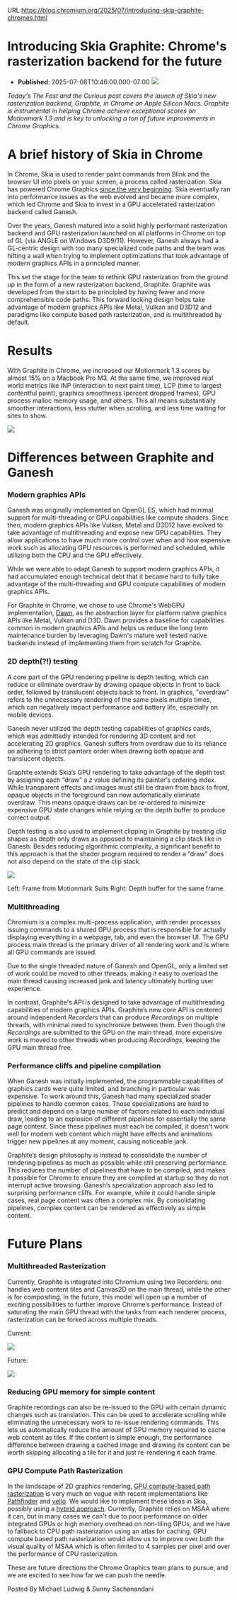 URL:https://blog.chromium.org/2025/07/introducing-skia-graphite-chromes.html
# Introducing Skia Graphite: Chrome's rasterization backend for the future
- **Published**: 2025-07-08T10:46:00.000-07:00
[![](https://blogger.googleusercontent.com/img/b/R29vZ2xl/AVvXsEi_oXM-_56tbxbRYQxIunAhz47yN-RJHgS4FSb4wnuyaBN5amMkmRSGXu9oWoQ9apIB-DOl1RRi69mwcOLlV2EaD8HBjBPFg0p1dud7HStcmzIRYa3wwq11BjsKOeC_pUykrZMSJvsl2RlCQktC0xw28TpBnEbqBJxev7D-ZFHVBt20bshdN6wLtogSN6MG/s1600/Fast%20Curious_image%20%281%29.png)](https://blogger.googleusercontent.com/img/b/R29vZ2xl/AVvXsEi_oXM-_56tbxbRYQxIunAhz47yN-RJHgS4FSb4wnuyaBN5amMkmRSGXu9oWoQ9apIB-DOl1RRi69mwcOLlV2EaD8HBjBPFg0p1dud7HStcmzIRYa3wwq11BjsKOeC_pUykrZMSJvsl2RlCQktC0xw28TpBnEbqBJxev7D-ZFHVBt20bshdN6wLtogSN6MG/s1600/Fast%20Curious_image%20%281%29.png)

*Today's The Fast and the Curious post covers the launch of Skia's new rasterization backend, Graphite, in Chrome on Apple Silicon Macs. Graphite is instrumental in helping Chrome achieve exceptional scores on Motionmark 1.3 and is key to unlocking a ton of future improvements in Chrome Graphics.*

A brief history of Skia in Chrome
=================================

In Chrome, Skia is used to render paint commands from Blink and the browser UI into pixels on your screen, a process called rasterization. Skia has powered Chrome Graphics [since the very beginning](https://www.google.com/url?q=https://blog.chromium.org/2008/10/graphics-in-google-chrome.html&sa=D&source=docs&ust=1744655288075052&usg=AOvVaw2iZg3ILJvcyGeG8RDYzVNv). Skia eventually ran into performance issues as the web evolved and became more complex, which led Chrome and Skia to invest in a GPU accelerated rasterization backend called Ganesh.

Over the years, Ganesh matured into a solid highly performant rasterization backend and GPU rasterization launched on all platforms in Chrome on top of GL (via ANGLE on Windows D3D9/11). However, Ganesh always had a GL-centric design with too many specialized code paths and the team was hitting a wall when trying to implement optimizations that took advantage of modern graphics APIs in a principled manner.

This set the stage for the team to rethink GPU rasterization from the ground up in the form of a new rasterization backend, Graphite. Graphite was developed from the start to be principled by having fewer and more comprehensible code paths. This forward looking design helps take advantage of modern graphics APIs like Metal, Vulkan and D3D12 and paradigms like compute based path rasterization, and is multithreaded by default.

Results
=======

With Graphite in Chrome, we increased our Motionmark 1.3 scores by almost 15% on a Macbook Pro M3. At the same time, we improved real world metrics like INP (interaction to next paint time), LCP (time to largest contentful paint), graphics smoothness (percent dropped frames), GPU process malloc memory usage, and others. This all means substantially smoother interactions, less stutter when scrolling, and less time waiting for sites to show.

[![](https://blogger.googleusercontent.com/img/b/R29vZ2xl/AVvXsEjK7OcoGT0p5zxAfiA30b8wcjhxDlovG2IUL3DNsazr0NBYBK-yoizvfdjng-6jOXE_T4hEGGGR6D3MsytJj6qkFkjS8Fjs8PjYHbHvCljY6fwmpMUIalNFg4QRp2fpFolLIQJmwar4IrhBtgbzuyhh7zRMbSv_rHSsDBycZ0G0SDn53owruvmmkgqTs9qr/s1600/Screenshot%202025-07-08%20at%2012.40.51%E2%80%AFPM.png)](https://blogger.googleusercontent.com/img/b/R29vZ2xl/AVvXsEjK7OcoGT0p5zxAfiA30b8wcjhxDlovG2IUL3DNsazr0NBYBK-yoizvfdjng-6jOXE_T4hEGGGR6D3MsytJj6qkFkjS8Fjs8PjYHbHvCljY6fwmpMUIalNFg4QRp2fpFolLIQJmwar4IrhBtgbzuyhh7zRMbSv_rHSsDBycZ0G0SDn53owruvmmkgqTs9qr/s1600/Screenshot%202025-07-08%20at%2012.40.51%E2%80%AFPM.png)

Differences between Graphite and Ganesh
=======================================

### Modern graphics APIs

Ganesh was originally implemented on OpenGL ES, which had minimal support for multi-threading or GPU capabilities like compute shaders. Since then, modern graphics APIs like Vulkan, Metal and D3D12 have evolved to take advantage of multithreading and expose new GPU capabilities. They allow applications to have much more control over when and how expensive work such as allocating GPU resources is performed and scheduled, while utilizing both the CPU and the GPU effectively.

While we were able to adapt Ganesh to support modern graphics APIs, it had accumulated enough technical debt that it became hard to fully take advantage of the multi-threading and GPU compute capabilities of modern graphics APIs.

For Graphite in Chrome, we chose to use Chrome's WebGPU implementation, [Dawn](https://dawn.googlesource.com/dawn), as the abstraction layer for platform native graphics APIs like Metal, Vulkan and D3D. Dawn provides a baseline for capabilities common in modern graphics APIs and helps us reduce the long term maintenance burden by leveraging Dawn's mature well tested native backends instead of implementing them from scratch for Graphite.

### 2D depth(?!) testing

A core part of the GPU rendering pipeline is depth testing, which can reduce or eliminate overdraw by drawing opaque objects in front to back order, followed by translucent objects back to front. In graphics, "overdraw" refers to the unnecessary rendering of the same pixels multiple times, which can negatively impact performance and battery life, especially on mobile devices.

Ganesh never utilized the depth testing capabilities of graphics cards, which was admittedly intended for rendering 3D content and not accelerating 2D graphics. Ganesh suffers from overdraw due to its reliance on adhering to strict painters order when drawing both opaque and translucent objects.

Graphite extends Skia’s GPU rendering to take advantage of the depth test by assigning each “draw” a *z* value defining its painter’s ordering index. While transparent effects and images must still be drawn from back to front, opaque objects in the foreground can now automatically eliminate overdraw. This means opaque draws can be re-ordered to minimize expensive GPU state changes while relying on the depth buffer to produce correct output.

Depth testing is also used to implement clipping in Graphite by treating clip shapes as depth only draws as opposed to maintaining a clip stack like in Ganesh. Besides reducing algorithmic complexity, a significant benefit to this approach is that the shader program required to render a “draw” does not also depend on the state of the clip stack.

[![](https://blogger.googleusercontent.com/img/b/R29vZ2xl/AVvXsEhJvgOlBS_vrfP7D7vbi9seLOrlsKLhSWmuo6Lc6RiHIjvm23kjXT7zNM_iFS_ojrEowtoLhvSaCgDeoSWlwFWDH5vyqE23zhLCjPPrs6fLVTiGWw-os-ErUrz3VicU1r_Za-A4tRzyeW1BrVmqz8sgK7QLNMK27eB2u7lPeX1Kb9O4o-6y3bNzRZi9z3VZ/s1600/Screenshot%202025-07-08%20at%2012.42.02%E2%80%AFPM.png)](https://blogger.googleusercontent.com/img/b/R29vZ2xl/AVvXsEhJvgOlBS_vrfP7D7vbi9seLOrlsKLhSWmuo6Lc6RiHIjvm23kjXT7zNM_iFS_ojrEowtoLhvSaCgDeoSWlwFWDH5vyqE23zhLCjPPrs6fLVTiGWw-os-ErUrz3VicU1r_Za-A4tRzyeW1BrVmqz8sgK7QLNMK27eB2u7lPeX1Kb9O4o-6y3bNzRZi9z3VZ/s1600/Screenshot%202025-07-08%20at%2012.42.02%E2%80%AFPM.png)

Left: Frame from Motionmark Suits Right: Depth buffer for the same frame.

### Multithreading

Chromium is a complex multi-process application, with render processes issuing commands to a shared GPU process that is responsible for actually displaying everything in a webpage, tab, and even the browser UI. The GPU process main thread is the primary driver of all rendering work and is where all GPU commands are issued.

Due to the single threaded nature of Ganesh and OpenGL, only a limited set of work could be moved to other threads, making it easy to overload the main thread causing increased jank and latency ultimately hurting user experience.

In contrast, Graphite's API is designed to take advantage of multithreading capabilities of modern graphics APIs. Graphite’s new core API is centered around independent *Recorders* that can produce *Recordings* on multiple threads, with minimal need to synchronize between them. Even though the *Recordings* are submitted to the GPU on the main thread, more expensive work is moved to other threads when producing *Recordings*, keeping the GPU main thread free.

### Performance cliffs and pipeline compilation

When Ganesh was initially implemented, the programmable capabilities of graphics cards were quite limited, and branching in particular was expensive. To work around this, Ganesh had many specialized shader pipelines to handle common cases. These specializations are hard to predict and depend on a large number of factors related to each individual draw, leading to an explosion of different pipelines for essentially the same page content. Since these pipelines must each be compiled, it doesn't work well for modern web content which might have effects and animations trigger new pipelines at any moment, causing noticeable jank.

Graphite’s design philosophy is instead to consolidate the number of rendering pipelines as much as possible while still preserving performance. This reduces the number of pipelines that have to be compiled, and makes it possible for Chrome to ensure they are compiled at startup so they do not interrupt active browsing. Ganesh’s specialization approach also led to surprising performance cliffs. For example, while it could handle simple cases, real page content was often a complex mix. By consolidating pipelines, complex content can be rendered as effectively as simple content.

Future Plans
============

### Multithreaded Rasterization

Currently, Graphite is integrated into Chromium using two Recorders: one handles web content tiles and Canvas2D on the main thread, while the other is for compositing. In the future, this model will open up a number of exciting possibilities to further improve Chrome’s performance. Instead of saturating the main GPU thread with the tasks from each renderer process, rasterization can be forked across multiple threads.

Current:

[![](https://blogger.googleusercontent.com/img/b/R29vZ2xl/AVvXsEj3Yp75STRKmlqx_4MJ5OTvQ5Tz1z7v2xRopsCekbpxOuUrxWptOz5ihk6VIJNTtj4uwKzV2CGOC_s_hJXKRKYkyOd1mKeol4SO20GdRuRQLS7KlkWpy5TuslgfJJz8fuoXUMvDwHmtqgFVGVsb08Yf5th5LX84dwGBRHZqSAOdcAxZYOPKu_tVWJBFkBIL/s1600/Screenshot%202025-07-08%20at%2012.43.01%E2%80%AFPM.png)](https://blogger.googleusercontent.com/img/b/R29vZ2xl/AVvXsEj3Yp75STRKmlqx_4MJ5OTvQ5Tz1z7v2xRopsCekbpxOuUrxWptOz5ihk6VIJNTtj4uwKzV2CGOC_s_hJXKRKYkyOd1mKeol4SO20GdRuRQLS7KlkWpy5TuslgfJJz8fuoXUMvDwHmtqgFVGVsb08Yf5th5LX84dwGBRHZqSAOdcAxZYOPKu_tVWJBFkBIL/s1600/Screenshot%202025-07-08%20at%2012.43.01%E2%80%AFPM.png)

Future:

[![](https://blogger.googleusercontent.com/img/b/R29vZ2xl/AVvXsEjfZABxcWDhyphenhyphen8ziigDEkaW97viWcKe-TVFCf9gISovY__siuJKB09cUmyV4TPqB78Y1LzOyU5zHQgeH_eGEZ9aepscWyFWVhTtrpu6QwHzWGBmG70iPibu4e4NX47XHBOXV0Ufa6eyEvV2-i9gD-KlrOdfHMrmfpp7ueXPvsRsmgLgCBQvTxGEMvRmb4M9i/s1600/Screenshot%202025-07-08%20at%2012.44.09%E2%80%AFPM.png)](https://blogger.googleusercontent.com/img/b/R29vZ2xl/AVvXsEjfZABxcWDhyphenhyphen8ziigDEkaW97viWcKe-TVFCf9gISovY__siuJKB09cUmyV4TPqB78Y1LzOyU5zHQgeH_eGEZ9aepscWyFWVhTtrpu6QwHzWGBmG70iPibu4e4NX47XHBOXV0Ufa6eyEvV2-i9gD-KlrOdfHMrmfpp7ueXPvsRsmgLgCBQvTxGEMvRmb4M9i/s1600/Screenshot%202025-07-08%20at%2012.44.09%E2%80%AFPM.png)

### Reducing GPU memory for simple content

Graphite recordings can also be re-issued to the GPU with certain dynamic changes such as translation. This can be used to accelerate scrolling while eliminating the unnecessary work to re-issue rendering commands. This lets us automatically reduce the amount of GPU memory required to cache web content as tiles. If the content is simple enough, the performance difference between drawing a cached image and drawing its content can be worth skipping allocating a tile for it and just re-rendering it each frame.

### GPU Compute Path Rasterization

In the landscape of 2D graphics rendering, [GPU compute-based path rasterization](https://raphlinus.github.io/rust/graphics/gpu/2020/06/13/fast-2d-rendering.html) is very much en vogue with recent implementations like [Pathfinder](https://github.com/pcwalton/pathfinder) and [vello](https://github.com/linebender/vello). We would like to implement these ideas in Skia, possibly using a [hybrid approach](https://docs.google.com/document/d/1gEqf7ehTzd89Djf_VpkL0B_Fb15e0w5fuv_UzyacAPU/preview). Currently, Graphite relies on MSAA where it can, but in many cases we can't due to poor performance on older integrated GPUs or high memory overhead on non-tiling GPUs, and we have to fallback to CPU path rasterization using an atlas for caching. GPU compute based path rasterization would allow us to improve over both the visual quality of MSAA which is often limited to 4 samples per pixel and over the performance of CPU rasterization.

These are future directions the Chrome Graphics team plans to pursue, and we are excited to see how far we can push the needle.

Posted By Michael Ludwig & Sunny Sachanandani